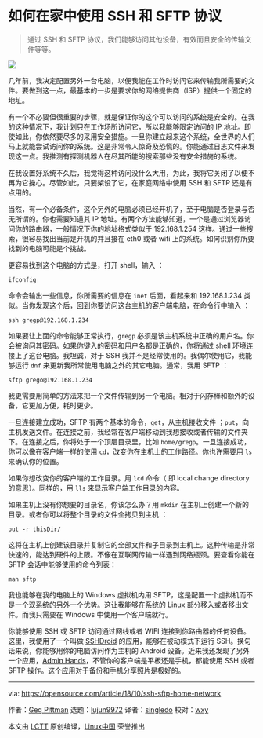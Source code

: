 如何在家中使用 SSH 和 SFTP 协议
======

> 通过 SSH 和 SFTP 协议，我们能够访问其他设备，有效而且安全的传输文件等等。

![](https://opensource.com/sites/default/files/styles/image-full-size/public/lead-images/openwires_fromRHT_520_0612LL.png?itok=PqZi55Ab)

几年前，我决定配置另外一台电脑，以便我能在工作时访问它来传输我所需要的文件。要做到这一点，最基本的一步是要求你的网络提供商（ISP）提供一个固定的地址。

有一个不必要但很重要的步骤，就是保证你的这个可以访问的系统是安全的。在我的这种情况下，我计划只在工作场所访问它，所以我能够限定访问的 IP 地址。即使如此，你依然要尽多的采用安全措施。一旦你建立起来这个系统，全世界的人们马上就能尝试访问你的系统。这是非常令人惊奇及恐慌的。你能通过日志文件来发现这一点。我推测有探测机器人在尽其所能的搜索那些没有安全措施的系统。

在我设置好系统不久后，我觉得这种访问没什么大用，为此，我将它关闭了以便不再为它操心。尽管如此，只要架设了它，在家庭网络中使用 SSH 和 SFTP 还是有点用的。

当然，有一个必备条件，这个另外的电脑必须已经开机了，至于电脑是否登录与否无所谓的。你也需要知道其 IP 地址。有两个方法能够知道，一个是通过浏览器访问你的路由器，一般情况下你的地址格式类似于 192.168.1.254 这样。通过一些搜索，很容易找出当前是开机的并且接在 eth0 或者 wifi 上的系统。如何识别你所要找到的电脑可能是个挑战。

更容易找到这个电脑的方式是，打开 shell，输入 ：

```
ifconfig
```

命令会输出一些信息，你所需要的信息在 `inet` 后面，看起来和 192.168.1.234 类似。当你发现这个后，回到你要访问这台主机的客户端电脑，在命令行中输入 ：

```
ssh gregp@192.168.1.234
```

如果要让上面的命令能够正常执行，`gregp` 必须是该主机系统中正确的用户名。你会被询问其密码。如果你键入的密码和用户名都是正确的，你将通过 shell 环境连接上了这台电脑。我坦诚，对于 SSH 我并不是经常使用的。我偶尔使用它，我能够运行 `dnf` 来更新我所常使用电脑之外的其它电脑。通常，我用 SFTP ：

```
sftp grego@192.168.1.234
```

我更需要用简单的方法来把一个文件传输到另一个电脑。相对于闪存棒和额外的设备，它更加方便，耗时更少。

一旦连接建立成功，SFTP 有两个基本的命令，`get`，从主机接收文件 ；`put`，向主机发送文件。在连接之前，我经常在客户端移动到我想接收或者传输的文件夹下。在连接之后，你将处于一个顶层目录里，比如 `home/gregp`。一旦连接成功，你可以像在客户端一样的使用 `cd`，改变你在主机上的工作路径。你也许需要用 `ls` 来确认你的位置。

如果你想改变你的客户端的工作目录。用 `lcd` 命令（ 即 local change directory 的意思）。同样的，用 `lls` 来显示客户端工作目录的内容。

如果主机上没有你想要的目录名，你该怎么办？用 `mkdir` 在主机上创建一个新的目录。或者你可以将整个目录的文件全拷贝到主机 ：

```
put -r thisDir/
```

这将在主机上创建该目录并复制它的全部文件和子目录到主机上。这种传输是非常快速的，能达到硬件的上限。不像在互联网传输一样遇到网络瓶颈。要查看你能在 SFTP 会话中能够使用的命令列表：

```
man sftp
```

我也能够在我的电脑上的 Windows 虚拟机内用 SFTP，这是配置一个虚拟机而不是一个双系统的另外一个优势。这让我能够在系统的 Linux 部分移入或者移出文件。而我只需要在 Windows 中使用一个客户端就行。

你能够使用 SSH 或 SFTP 访问通过网线或者 WIFI 连接到你路由器的任何设备。这里，我使用了一个叫做 [SSHDroid][1] 的应用，能够在被动模式下运行 SSH。换句话来说，你能够用你的电脑访问作为主机的 Android 设备。近来我还发现了另外一个应用，[Admin Hands][2]，不管你的客户端是平板还是手机，都能使用 SSH 或者 SFTP 操作。这个应用对于备份和手机分享照片是极好的。

--------------------------------------------------------------------------------

via: https://opensource.com/article/18/10/ssh-sftp-home-network

作者：[Geg Pittman][a]
选题：[lujun9972](https://github.com/lujun9972)
译者：[singledo](https://github.com/singledo)
校对：[wxy](https://github.com/wxy)

本文由 [LCTT](https://github.com/LCTT/TranslateProject) 原创编译，[Linux中国](https://linux.cn/) 荣誉推出

[a]: https://opensource.com/users/greg-p
[1]: https://play.google.com/store/apps/details?id=berserker.android.apps.sshdroid
[2]: https://play.google.com/store/apps/details?id=com.arpaplus.adminhands&hl=en_US
